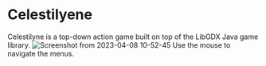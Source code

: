 # Celestilyene
Celestilyne is a top-down action game built on top of the LibGDX Java game library.
![Screenshot from 2023-04-08 10-52-45](https://user-images.githubusercontent.com/72897309/230730894-7693c075-fe9b-4889-96b3-4e836647e8ca.png)
Use the mouse to navigate the menus.
